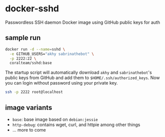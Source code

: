 # docker-sshd

Passwordless SSH daemon Docker image using GitHub public keys for auth

## sample run

```sh
docker run -d --name=sshd \
  -e GITHUB_USERS="akhy sabrinathebot" \
  -p 2222:22 \
  coralteam/sshd:base
```

The startup script will automatically download `akhy` and `sabrinathebot`'s public keys from GitHub and add them to `$HOME/.ssh/authorized_keys`. Now you can login without password using your private key.

```sh
ssh -p 2222 root@localhost
```

## image variants

- `base`: base image based on `debian:jessie`
- `http-debug`: contains wget, curl, and httpie among other things
- ... more to come

